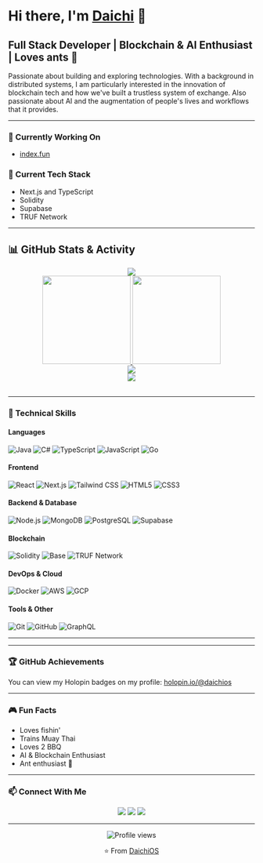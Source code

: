 # Hi there, I'm [Daichi](https://zenge-portfolio.vercel.app/) 👋

## Full Stack Developer | **B**lockchain & AI Enthusiast | Loves ants 🐜

Passionate about building and exploring technologies. With a background in distributed systems, I am particularly interested in the innovation of blockchain tech and how we've built a trustless system of exchange.
Also passionate about AI and the augmentation of people's lives and workflows that it provides. 

---

### 🔭 Currently Working On
- [index.fun](https://index.fun/)

### 🌱 Current Tech Stack
- Next.js and TypeScript
- Solidity
- Supabase
- TRUF Network

---

## 📊 GitHub Stats & Activity

<div align="center">
  <!-- Profile Summary Card -->
  <a href="https://github.com/DaichiOS">
    <img src="https://github-profile-summary-cards.vercel.app/api/cards/profile-details?username=DaichiOS&theme=radical" />
  </a>
</div>

<div align="center">
  <!-- GitHub Stats -->
  <a href="https://github.com/DaichiOS">
    <img height="180em" src="https://github-readme-stats.vercel.app/api?username=DaichiOS&count_private=true&show_icons=true&include_all_commits=true&theme=radical&hide_border=true" />
  </a>
  <!-- Top Languages by Repo -->
  <a href="https://github.com/DaichiOS">
    <img height="180em" src="https://github-readme-stats.vercel.app/api/top-langs/?username=DaichiOS&layout=compact&theme=radical&hide_border=true&langs_count=8" />
  </a>
</div>

<div align="center">
  <!-- Achievement Trophies -->
  <a href="https://github.com/DaichiOS">
    <img src="https://github-profile-trophy.vercel.app/?username=DaichiOS&theme=radical&row=1&column=6&margin-w=15&margin-h=15&no-frame=true" />
  </a>
</div>

<!-- GitHub Streak Stats - Reliable Alternative URL -->
<div align="center">
  <a href="https://github.com/DaichiOS">
    <img src="https://streak-stats.demolab.com/?user=DaichiOS&theme=radical&hide_border=true" />
  </a>
</div>

<br/>

---

### 💼 Technical Skills

#### Languages
![Java](https://img.shields.io/badge/-Java-red?style=flat-square&logo=java&logoColor=white)
![C#](https://img.shields.io/badge/-C%23-239120?style=flat-square&logo=csharp&logoColor=white)
![TypeScript](https://img.shields.io/badge/-TypeScript-3178C6?style=flat-square&logo=typescript&logoColor=white)
![JavaScript](https://img.shields.io/badge/-JavaScript-F7DF1E?style=flat-square&logo=javascript&logoColor=black)
![Go](https://img.shields.io/badge/-Go-00ADD8?style=flat-square&logo=go&logoColor=white)

#### Frontend
![React](https://img.shields.io/badge/-React-61DAFB?style=flat-square&logo=react&logoColor=black)
![Next.js](https://img.shields.io/badge/-Next.js-000000?style=flat-square&logo=nextdotjs&logoColor=white)
![Tailwind CSS](https://img.shields.io/badge/-Tailwind_CSS-06B6D4?style=flat-square&logo=tailwindcss&logoColor=white)
![HTML5](https://img.shields.io/badge/-HTML5-E34F26?style=flat-square&logo=html5&logoColor=white)
![CSS3](https://img.shields.io/badge/-CSS3-1572B6?style=flat-square&logo=css3&logoColor=white)

#### Backend & Database
![Node.js](https://img.shields.io/badge/-Node.js-339933?style=flat-square&logo=nodedotjs&logoColor=white)
![MongoDB](https://img.shields.io/badge/-MongoDB-47A248?style=flat-square&logo=mongodb&logoColor=white)
![PostgreSQL](https://img.shields.io/badge/-PostgreSQL-4169E1?style=flat-square&logo=postgresql&logoColor=white)
![Supabase](https://img.shields.io/badge/-Supabase-3ECF8E?style=flat-square&logo=supabase&logoColor=white)

#### Blockchain
![Solidity](https://img.shields.io/badge/-Solidity-363636?style=flat-square&logo=solidity&logoColor=white)
![Base](https://img.shields.io/badge/-Base-0052FF?style=flat-square&logo=coinbase&logoColor=white)
![TRUF Network](https://img.shields.io/badge/-TRUF_Network-00D395?style=flat-square&logo=blockchain&logoColor=white)

#### DevOps & Cloud
![Docker](https://img.shields.io/badge/-Docker-2496ED?style=flat-square&logo=docker&logoColor=white)
![AWS](https://img.shields.io/badge/-AWS-232F3E?style=flat-square&logo=amazonaws&logoColor=white)
![GCP](https://img.shields.io/badge/-GCP-4285F4?style=flat-square&logo=googlecloud&logoColor=white)

#### Tools & Other
![Git](https://img.shields.io/badge/-Git-F05032?style=flat-square&logo=git&logoColor=white)
![GitHub](https://img.shields.io/badge/-GitHub-181717?style=flat-square&logo=github&logoColor=white)
![GraphQL](https://img.shields.io/badge/-GraphQL-E10098?style=flat-square&logo=graphql&logoColor=white)

---



---

### 🏆 GitHub Achievements
You can view my Holopin badges on my profile: [holopin.io/@daichios](https://holopin.io/@daichios)

---

### 🎮 Fun Facts
- Loves fishin'
- Trains Muay Thai
- Loves 2 BBQ
- AI & Blockchain Enthusiast
- Ant enthusiast 🐜

---

### 📫 Connect With Me
<div align="center">
  <a href="mailto:eddie.zeng95@gmail.com"><img src="https://img.shields.io/badge/Email-D14836?style=for-the-badge&logo=gmail&logoColor=white"/></a>
  <a href="https://www.linkedin.com/in/eddie-zeng-951066200/"><img src="https://img.shields.io/badge/LinkedIn-0077B5?style=for-the-badge&logo=linkedin&logoColor=white"/></a>
  <a href="https://x.com/DaichiBP"><img src="https://img.shields.io/badge/Twitter-1DA1F2?style=for-the-badge&logo=twitter&logoColor=white"/></a>
</div>

---

<div align="center">
  <img src="https://komarev.com/ghpvc/?username=DaichiOS&style=flat-square&color=blueviolet" alt="Profile views"/>
  
  ⭐️ From [DaichiOS](https://github.com/DaichiOS)
</div>
